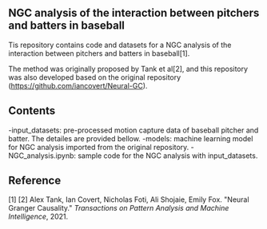 ## NGC analysis of the interaction between pitchers and batters in baseball
Tis repository contains code and datasets for a NGC analysis of the interaction between pitchers and batters in baseball[1]. 

The method was originally proposed by Tank et al[2], and this repository was also developed based on the original repository  (https://github.com/iancovert/Neural-GC). 

## Contents
-input_datasets: pre-processed motion capture data of baseball pitcher and batter. The detailes are provided bellow.
-models: machine learning model for NGC analysis imported from the original repository.
-NGC_analysis.ipynb: sample code for the NGC analysis with input_datasets.

## Reference
[1]
[2] Alex Tank, Ian Covert, Nicholas Foti, Ali Shojaie, Emily Fox. "Neural Granger Causality." *Transactions on Pattern Analysis and Machine Intelligence*, 2021.
